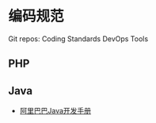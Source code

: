 # 编码规范

Git repos:
Coding Standards
DevOps Tools

## PHP


## Java
- [阿里巴巴Java开发手册](https://yq.aliyun.com/articles/69327?spm=5176.10695662.1996646101.searchclickresult.54bd8ce82UZHtE)


